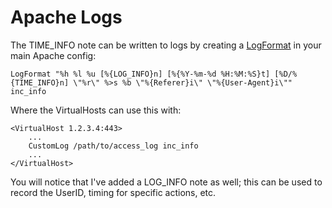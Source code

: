 
# Apache Logs

The TIME_INFO note can be written to logs by creating a [LogFormat](http://httpd.apache.org/docs/current/mod/mod_log_config.html#logformat) in your main Apache config:

	LogFormat "%h %l %u [%{LOG_INFO}n] [%{%Y-%m-%d %H:%M:%S}t] [%D/%{TIME_INFO}n] \"%r\" %>s %b \"%{Referer}i\" \"%{User-Agent}i\"" inc_info

Where the VirtualHosts can use this with:

	<VirtualHost 1.2.3.4:443>
		...
		CustomLog /path/to/access_log inc_info
		...
	</VirtualHost>

You will notice that I've added a LOG_INFO note as well; this can be used to record the UserID, timing for specific actions, etc.
